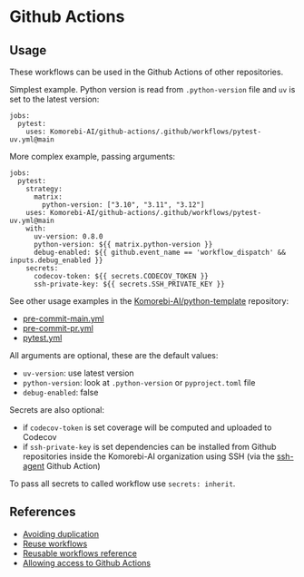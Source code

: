 # Github Actions

## Usage

These workflows can be used in the Github Actions of other repositories.

Simplest example. Python version is read from `.python-version` file and `uv` is set to the latest version:

```{yaml}
jobs:
  pytest:
    uses: Komorebi-AI/github-actions/.github/workflows/pytest-uv.yml@main
```

More complex example, passing arguments:

```{yaml}
jobs:
  pytest:
    strategy:
      matrix:
        python-version: ["3.10", "3.11", "3.12"]
    uses: Komorebi-AI/github-actions/.github/workflows/pytest-uv.yml@main
    with:
      uv-version: 0.8.0
      python-version: ${{ matrix.python-version }}
      debug-enabled: ${{ github.event_name == 'workflow_dispatch' && inputs.debug_enabled }}
    secrets:
      codecov-token: ${{ secrets.CODECOV_TOKEN }}
      ssh-private-key: ${{ secrets.SSH_PRIVATE_KEY }}
```

See other usage examples in the [Komorebi-AI/python-template](https://github.com/Komorebi-AI/python-template) repository:

- [pre-commit-main.yml](https://github.com/Komorebi-AI/python-template/blob/main/.github/workflows/pre-commit-main.yml)
- [pre-commit-pr.yml](https://github.com/Komorebi-AI/python-template/blob/main/.github/workflows/pre-commit-pr.yml)
- [pytest.yml](https://github.com/Komorebi-AI/python-template/blob/main/.github/workflows/pytest.yml)

All arguments are optional, these are the default values:

- `uv-version`: use latest version
- `python-version`: look at `.python-version` or `pyproject.toml` file
- `debug-enabled`: false

Secrets are also optional:

- if `codecov-token` is set coverage will be computed and uploaded to Codecov
- if `ssh-private-key` is set dependencies can be installed from Github repositories inside the Komorebi-AI organization using SSH (via the [ssh-agent](https://github.com/webfactory/ssh-agent) Github Action)

To pass all secrets to called workflow use `secrets: inherit`.

## References

- [Avoiding duplication](https://docs.github.com/en/actions/concepts/workflows-and-actions/avoiding-duplication)
- [Reuse workflows](https://docs.github.com/en/actions/how-tos/sharing-automations/reuse-workflows)
- [Reusable workflows reference](https://docs.github.com/en/actions/reference/reusable-workflows-reference)
- [Allowing access to Github Actions](https://docs.github.com/en/repositories/managing-your-repositorys-settings-and-features/enabling-features-for-your-repository/managing-github-actions-settings-for-a-repository#allowing-access-to-components-in-a-private-repository)
